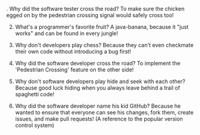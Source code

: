 . Why did the software tester cross the road?
   To make sure the chicken egged on by the pedestrian crossing signal would safely cross too!

2. What's a programmer's favorite fruit?
   A java-banana, because it "just works" and can be found in every jungle!

3. Why don't developers play chess?
   Because they can't even checkmate their own code without introducing a bug first!
 1. Why did the software developer cross the road?
   To implement the 'Pedestrian Crossing' feature on the other side!

2. Why don't software developers play hide and seek with each other?
   Because good luck hiding when you always leave behind a trail of spaghetti code!

3. Why did the software developer name his kid GitHub?
   Because he wanted to ensure that everyone can see his changes, fork them, create issues, and make pull requests! (A reference to the popular version control system)
